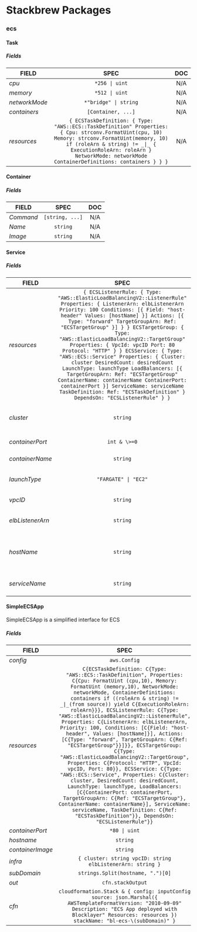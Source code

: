 # Stackbrew Packages

### ecs

#### Task

##### Fields

| FIELD            | SPEC                                                                                                                                                                                                                                                                            | DOC               |
| -------------    |:-------------:                                                                                                                                                                                                                                                                  |:-------------:    |
|*cpu*             |``*256 \| uint``                                                                                                                                                                                                                                                                 |N/A                |
|*memory*          |``*512 \| uint``                                                                                                                                                                                                                                                                 |N/A                |
|*networkMode*     |``*"bridge" \| string``                                                                                                                                                                                                                                                          |N/A                |
|*containers*      |``[Container, ...]``                                                                                                                                                                                                                                                             |N/A                |
|*resources*       |``{ ECSTaskDefinition: { Type: "AWS::ECS::TaskDefinition" Properties: { Cpu: strconv.FormatUint(cpu, 10) Memory: strconv.FormatUint(memory, 10) if (roleArn & string) != _\|_ { ExecutionRoleArn: roleArn } NetworkMode: networkMode ContainerDefinitions: containers } } }``    |N/A                |

#### Container

##### Fields

| FIELD            | SPEC                | DOC               |
| -------------    |:-------------:      |:-------------:    |
|*Command*         |``[string, ...]``    |N/A                |
|*Name*            |``string``           |N/A                |
|*Image*           |``string``           |N/A                |

#### Service

##### Fields

| FIELD              | SPEC                                                                                                                                                                                                                                                                                                                                                                                                                                                                                                                                                                                                                                                                                                                                                   | DOC                                           |
| -------------      |:-------------:                                                                                                                                                                                                                                                                                                                                                                                                                                                                                                                                                                                                                                                                                                                                         |:-------------:                                |
|*resources*         |``{ ECSListenerRule: { Type: "AWS::ElasticLoadBalancingV2::ListenerRule" Properties: { ListenerArn: elbListenerArn Priority: 100 Conditions: [{ Field: "host-header" Values: [hostName] }] Actions: [{ Type: "forward" TargetGroupArn: Ref: "ECSTargetGroup" }] } } ECSTargetGroup: { Type: "AWS::ElasticLoadBalancingV2::TargetGroup" Properties: { VpcId: vpcID Port: 80 Protocol: "HTTP" } } ECSService: { Type: "AWS::ECS::Service" Properties: { Cluster: cluster DesiredCount: desiredCount LaunchType: launchType LoadBalancers: [{ TargetGroupArn: Ref: "ECSTargetGroup" ContainerName: containerName ContainerPort: containerPort }] ServiceName: serviceName TaskDefinition: Ref: "ECSTaskDefinition" } DependsOn: "ECSListenerRule" } }``    |N/A                                            |
|*cluster*           |``string``                                                                                                                                                                                                                                                                                                                                                                                                                                                                                                                                                                                                                                                                                                                                              |ECS cluster name or ARN                        |
|*containerPort*     |``int & \>=0``                                                                                                                                                                                                                                                                                                                                                                                                                                                                                                                                                                                                                                                                                                                                          |Container port                                 |
|*containerName*     |``string``                                                                                                                                                                                                                                                                                                                                                                                                                                                                                                                                                                                                                                                                                                                                              |Container name                                 |
|*launchType*        |``"FARGATE" \| "EC2"``                                                                                                                                                                                                                                                                                                                                                                                                                                                                                                                                                                                                                                                                                                                                  |Service launch type                            |
|*vpcID*             |``string``                                                                                                                                                                                                                                                                                                                                                                                                                                                                                                                                                                                                                                                                                                                                              |VPC id of the cluster                          |
|*elbListenerArn*    |``string``                                                                                                                                                                                                                                                                                                                                                                                                                                                                                                                                                                                                                                                                                                                                              |ARN of the ELB listener                        |
|*hostName*          |``string``                                                                                                                                                                                                                                                                                                                                                                                                                                                                                                                                                                                                                                                                                                                                              |Hostname of the publicly accessible service    |
|*serviceName*       |``string``                                                                                                                                                                                                                                                                                                                                                                                                                                                                                                                                                                                                                                                                                                                                              |Name of the service                            |

#### SimpleECSApp

SimpleECSApp is a simplified interface for ECS

##### Fields

| FIELD              | SPEC                                                                                                                                                                                                                                                                                                                                                                                                                                                                                                                                                                                                                                                                                                                                                                                                                                                                                                                                                                                                                                                   | DOC               |
| -------------      |:-------------:                                                                                                                                                                                                                                                                                                                                                                                                                                                                                                                                                                                                                                                                                                                                                                                                                                                                                                                                                                                                                                         |:-------------:    |
|*config*            |``aws.Config``                                                                                                                                                                                                                                                                                                                                                                                                                                                                                                                                                                                                                                                                                                                                                                                                                                                                                                                                                                                                                                          |N/A                |
|*resources*         |``C{ECSTaskDefinition: C{Type: "AWS::ECS::TaskDefinition", Properties: C{Cpu: FormatUint (cpu,10), Memory: FormatUint (memory,10), NetworkMode: networkMode, ContainerDefinitions: containers if ((roleArn & string) != _\|_(from source)) yield C{ExecutionRoleArn: roleArn}}}, ECSListenerRule: C{Type: "AWS::ElasticLoadBalancingV2::ListenerRule", Properties: C{ListenerArn: elbListenerArn, Priority: 100, Conditions: [C{Field: "host-header", Values: [hostName]}], Actions: [C{Type: "forward", TargetGroupArn: C{Ref: "ECSTargetGroup"}}]}}, ECSTargetGroup: C{Type: "AWS::ElasticLoadBalancingV2::TargetGroup", Properties: C{Protocol: "HTTP", VpcId: vpcID, Port: 80}}, ECSService: C{Type: "AWS::ECS::Service", Properties: C{Cluster: cluster, DesiredCount: desiredCount, LaunchType: launchType, LoadBalancers: [C{ContainerPort: containerPort, TargetGroupArn: C{Ref: "ECSTargetGroup"}, ContainerName: containerName}], ServiceName: serviceName, TaskDefinition: C{Ref: "ECSTaskDefinition"}}, DependsOn: "ECSListenerRule"}}``    |N/A                |
|*containerPort*     |``*80 \| uint``                                                                                                                                                                                                                                                                                                                                                                                                                                                                                                                                                                                                                                                                                                                                                                                                                                                                                                                                                                                                                                         |N/A                |
|*hostname*          |``string``                                                                                                                                                                                                                                                                                                                                                                                                                                                                                                                                                                                                                                                                                                                                                                                                                                                                                                                                                                                                                                              |N/A                |
|*containerImage*    |``string``                                                                                                                                                                                                                                                                                                                                                                                                                                                                                                                                                                                                                                                                                                                                                                                                                                                                                                                                                                                                                                              |N/A                |
|*infra*             |``{ cluster: string vpcID: string elbListenerArn: string }``                                                                                                                                                                                                                                                                                                                                                                                                                                                                                                                                                                                                                                                                                                                                                                                                                                                                                                                                                                                            |N/A                |
|*subDomain*         |``strings.Split(hostname, ".")[0]``                                                                                                                                                                                                                                                                                                                                                                                                                                                                                                                                                                                                                                                                                                                                                                                                                                                                                                                                                                                                                     |N/A                |
|*out*               |``cfn.stackOutput``                                                                                                                                                                                                                                                                                                                                                                                                                                                                                                                                                                                                                                                                                                                                                                                                                                                                                                                                                                                                                                     |N/A                |
|*cfn*               |``cloudformation.Stack & { config: inputConfig source: json.Marshal({ AWSTemplateFormatVersion: "2010-09-09" Description: "ECS App deployed with Blocklayer" Resources: resources }) stackName: "bl-ecs-\(subDomain)" }``                                                                                                                                                                                                                                                                                                                                                                                                                                                                                                                                                                                                                                                                                                                                                                                                                               |N/A                |
